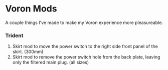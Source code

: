 # Voron Mods

A couple things I've made to make my Voron experience more pleasureable.

### Trident

1) Skirt mod to move the power switch to the right side front panel of the skirt. (300mm)
2) Skirt mod to remove the power switch hole from the back plate, leaving only the filtered main plug. (all sizes)


